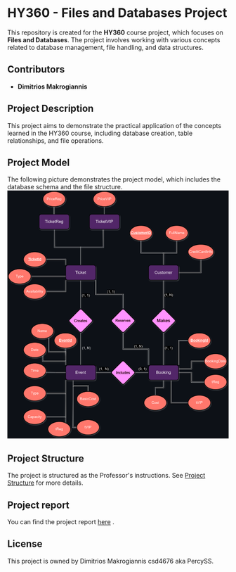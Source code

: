 # HY360 - Files and Databases Project

This repository is created for the **HY360** course project, which focuses on **Files and Databases**. The project involves working with various concepts related to database management, file handling, and data structures.

## Contributors
- **Dimitrios Makrogiannis**

## Project Description
This project aims to demonstrate the practical application of the concepts learned in the HY360 course, including database creation, table relationships, and file operations.

## Project Model
The following picture demonstrates the project model, which includes the database schema and the file structure.
![Image Alt Text](docs/dataBase_final_final.png)

## Project Structure
The project is structured as the Professor's instructions. See [Project Structure](docs/ΗΥ360_project_2024.pdf) for more details.

## Project report
You can find the project report [here](docs/project_report.pdf) .

## License
This project is owned by Dimitrios Makrogiannis csd4676 aka PercySS.
